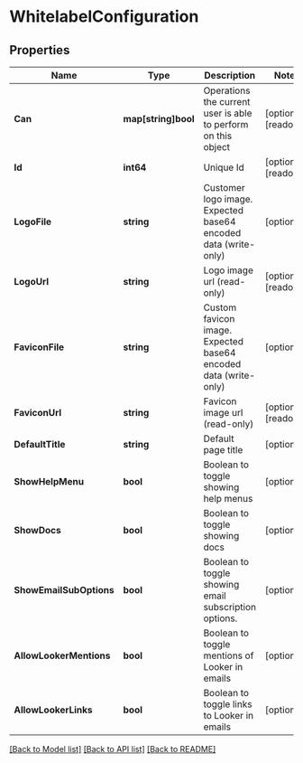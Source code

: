 # WhitelabelConfiguration

## Properties

Name | Type | Description | Notes
------------ | ------------- | ------------- | -------------
**Can** | **map[string]bool** | Operations the current user is able to perform on this object | [optional] [readonly] 
**Id** | **int64** | Unique Id | [optional] [readonly] 
**LogoFile** | **string** | Customer logo image. Expected base64 encoded data (write-only) | [optional] 
**LogoUrl** | **string** | Logo image url (read-only) | [optional] [readonly] 
**FaviconFile** | **string** | Custom favicon image. Expected base64 encoded data (write-only) | [optional] 
**FaviconUrl** | **string** | Favicon image url (read-only) | [optional] [readonly] 
**DefaultTitle** | **string** | Default page title | [optional] 
**ShowHelpMenu** | **bool** | Boolean to toggle showing help menus | [optional] 
**ShowDocs** | **bool** | Boolean to toggle showing docs | [optional] 
**ShowEmailSubOptions** | **bool** | Boolean to toggle showing email subscription options. | [optional] 
**AllowLookerMentions** | **bool** | Boolean to toggle mentions of Looker in emails | [optional] 
**AllowLookerLinks** | **bool** | Boolean to toggle links to Looker in emails | [optional] 

[[Back to Model list]](../README.md#documentation-for-models) [[Back to API list]](../README.md#documentation-for-api-endpoints) [[Back to README]](../README.md)



